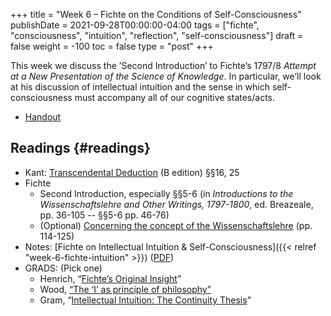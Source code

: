 +++
title = "Week 6 – Fichte on the Conditions of Self-Consciousness"
publishDate = 2021-09-28T00:00:00-04:00
tags = ["fichte", "consciousness", "intuition", "reflection", "self-consciousness"]
draft = false
weight = -100
toc = false
type = "post"
+++

This week we discuss the &rsquo;Second Introduction&rsquo; to Fichte&rsquo;s 1797/8 _Attempt at a New
Presentation of the Science of Knowledge_. In particular, we&rsquo;ll look at his
discussion of intellectual intuition and the sense in which self-consciousness must
accompany all of our cognitive states/acts.

-   [Handout](/materials/handouts/handout-week-6-fichte-intuition.pdf)


## Readings {#readings}

-   Kant: [Transcendental Deduction](/materials/readings/kant-B-deduction.pdf) (B edition) §§16, 25
-   Fichte
    -   Second Introduction, especially §§5-6 (in _Introductions to the
        Wissenschaftslehre and Other Writings, 1797-1800_, ed. Breazeale, pp. 36-105 --
        §§5-6 pp. 46-76)
    -   (Optional) [Concerning the concept of the Wissenschaftslehre](/materials/readings/fichte-concept.pdf) (pp. 114-125)
-   Notes: [Fichte on Intellectual Intuition & Self-Consciousness]({{< relref "week-6-fichte-intuition" >}}) ([PDF](/materials/handouts/week-6-fichte-intuition.pdf))
-   GRADS: (Pick one)
    -   Henrich, &ldquo;[Fichte&rsquo;s Original Insight](/materials/readings/henrich-fichte.pdf)&rdquo;
    -   Wood, [&ldquo;The &lsquo;I&rsquo; as principle of philosophy&rdquo;](https://www.dropbox.com/s/j84sckz3li2w05a/wood2000%5Fthe%5F%25E2%2580%259Ci%25E2%2580%259D%5Fas%5Fprinciple%5Fof%5Fpractical%5Fphilosophy.pdf?dl=0%0A)
    -   Gram, &ldquo;[Intellectual Intuition: The Continuity Thesis](/materials/readings/gram-intuition.pdf)&rdquo;
